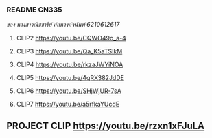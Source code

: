 ### README CN335
*ของ นางสาวณิชชารีย์ คัคนางค์จนันท์ 6210612617*

1. CLIP2 <https://youtu.be/CQWO49o_a-4>

2. CLIP3 <https://youtu.be/Qa_K5aTSIkM>

3. CLIP4 <https://youtu.be/rkzaJWYiNOA>

4. CLIP5 <https://youtu.be/4qRX382JdDE>

5. CLIP6 <https://youtu.be/SHjWjUR-7sA>

6. CLIP7 <https://youtu.be/a5rfkaYUcdE>


## PROJECT CLIP <https://youtu.be/rzxn1xFJuLA>

